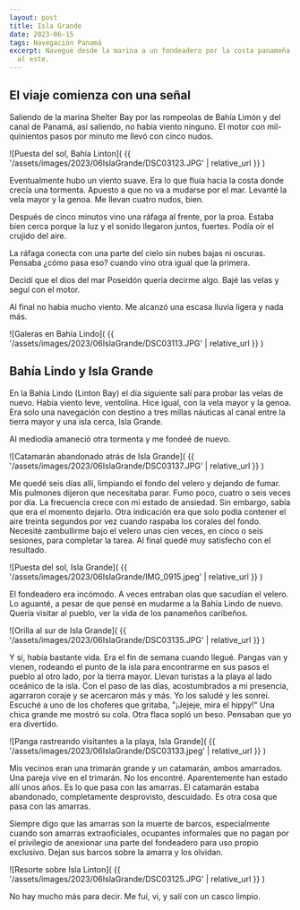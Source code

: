 ```yaml
---
layout: post
title: Isla Grande
date: 2023-06-15
tags: Navegación Panamá
excerpt: Navegué desde la marina a un fondeadero por la costa panameña caribe
  al este.
---
```


## El viaje comienza con una señal

Saliendo de la marina Shelter Bay por las rompeolas de Bahía Limón y del canal
de Panamá, así saliendo, no había viento ninguno. El motor con mil-quinientos
pasos por minuto me llevó con cinco nudos.

![Puesta del sol, Bahía Linton](
  {{ '/assets/images/2023/06IslaGrande/DSC03123.JPG' | relative_url }}
)

Eventualmente hubo un viento suave. Era lo que fluía hacia la costa donde
crecía una tormenta. Apuesto a que no va a mudarse por el mar.
Levanté la vela mayor y la genoa. Me llevan cuatro nudos, bien.

Después de cinco minutos vino una ráfaga al frente, por la proa. Estaba bien
cerca porque la luz y el sonido llegaron juntos, fuertes. Podía oír el
crujido del aire.

La ráfaga conecta con una parte del cielo sin nubes bajas ni oscuras.
Pensaba ¿cómo pasa eso? cuando vino otra igual que la primera.

Decidí que el dios del mar Poseidón quería decirme algo. Bajé las velas y seguí
con el motor.

Al final no había mucho viento. Me alcanzó una escasa lluvia ligera y nada más.

![Galeras en Bahía Lindo](
  {{ '/assets/images/2023/06IslaGrande/DSC03113.JPG' | relative_url }}
)

## Bahía Lindo y Isla Grande

En la Bahía Lindo (Linton Bay) el día siguiente salí para probar las velas
de nuevo. Había viento leve, ventolina. Hice igual, con la vela mayor y la
genoa.  Era solo una navegación con destino a tres millas náuticas al canal
entre la tierra mayor y una isla cerca, Isla Grande.

Al mediodía amaneció otra tormenta y me fondeé de nuevo.

![Catamarán abandonado atrás de Isla Grande](
  {{ '/assets/images/2023/06IslaGrande/DSC03137.JPG' | relative_url }}
)

Me quedé seis días allí, limpiando el fondo del velero y dejando de fumar. Mis
pulmones dijeron que necesitaba parar. Fumo poco, cuatro o seis veces por día. La
frecuencia crece con mi estado de ansiedad. Sin embargo, sabía que era el momento
dejarlo. Otra indicación era que solo podía contener el aire treinta segundos
por vez cuando raspaba los corales del fondo.  Necesité zambullirme
bajo el velero unas cien veces, en cinco o seis sesiones, para completar la
tarea. Al final quedé muy satisfecho con el resultado.

![Puesta del sol, Isla Grande](
  {{ '/assets/images/2023/06IslaGrande/IMG_0915.jpeg' | relative_url }}
)

El fondeadero era incómodo. A veces entraban olas que sacudían el velero.
Lo aguanté, a pesar de que pensé en mudarme a la Bahía Lindo de nuevo.
Quería visitar al pueblo, ver la vida de los panameños caribeños.

![Orilla al sur de Isla Grande](
  {{ '/assets/images/2023/06IslaGrande/DSC03135.JPG' | relative_url }}
)

Y sí, había bastante vida. Era el fin de semana cuando llegué. Pangas van y
vienen, rodeando el punto de la isla para encontrarme en sus pasos el pueblo al
otro lado, por la tierra mayor. Llevan turistas a la playa al lado oceánico de
la isla. Con el paso de las días, acostumbrados a mi presencia,
agarraron coraje y se acercaron más y más. Yo los saludé y les sonreí.  Escuché
a uno de los choferes que gritaba, "¡Jejeje, mira el hippy!" Una chica grande me
mostró su cola.
Otra flaca sopló un beso. Pensaban que yo era divertido.

![Panga rastreando visitantes a la playa, Isla Grande](
  {{ '/assets/images/2023/06IslaGrande/DSC03133.jpeg' | relative_url }}
)

Mis vecinos eran una trimarán grande y un catamarán, ambos amarrados.
Una pareja vive en el trimarán. No los encontré. Aparentemente han estado
allí unos años. Es lo que pasa con las amarras. El catamarán estaba
abandonado, completamente desprovisto, descuidado. Es otra cosa que pasa con
las amarras.

Siempre digo que las amarras son la muerte de barcos, especialmente
cuando son amarras extraoficiales, ocupantes informales que no pagan por el
privilegio de anexionar una parte del fondeadero para uso propio exclusivo.
Dejan sus barcos sobre la amarra y los olvidan.

![Resorte sobre Isla Linton](
  {{ '/assets/images/2023/06IslaGrande/DSC03125.JPG' | relative_url }}
)

No hay mucho más para decir. Me fui, vi, y salí con un casco limpio.

